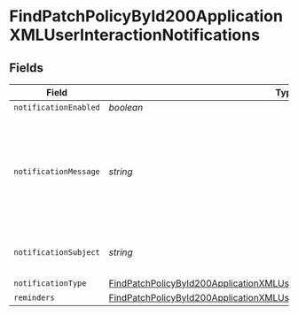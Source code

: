 # FindPatchPolicyById200ApplicationXMLUserInteractionNotifications


## Fields

| Field                                                                                                                                                                                           | Type                                                                                                                                                                                            | Required                                                                                                                                                                                        | Description                                                                                                                                                                                     | Example                                                                                                                                                                                         |
| ----------------------------------------------------------------------------------------------------------------------------------------------------------------------------------------------- | ----------------------------------------------------------------------------------------------------------------------------------------------------------------------------------------------- | ----------------------------------------------------------------------------------------------------------------------------------------------------------------------------------------------- | ----------------------------------------------------------------------------------------------------------------------------------------------------------------------------------------------- | ----------------------------------------------------------------------------------------------------------------------------------------------------------------------------------------------- |
| `notificationEnabled`                                                                                                                                                                           | *boolean*                                                                                                                                                                                       | :heavy_minus_sign:                                                                                                                                                                              | N/A                                                                                                                                                                                             | true                                                                                                                                                                                            |
| `notificationMessage`                                                                                                                                                                           | *string*                                                                                                                                                                                        | :heavy_minus_sign:                                                                                                                                                                              | N/A                                                                                                                                                                                             | An update for Google Chrome is available within Self Service                                                                                                                                    |
| `notificationSubject`                                                                                                                                                                           | *string*                                                                                                                                                                                        | :heavy_minus_sign:                                                                                                                                                                              | N/A                                                                                                                                                                                             | Google Chrome Update Available                                                                                                                                                                  |
| `notificationType`                                                                                                                                                                              | [FindPatchPolicyById200ApplicationXMLUserInteractionNotificationsNotificationType](../../models/operations/findpatchpolicybyid200applicationxmluserinteractionnotificationsnotificationtype.md) | :heavy_minus_sign:                                                                                                                                                                              | N/A                                                                                                                                                                                             |                                                                                                                                                                                                 |
| `reminders`                                                                                                                                                                                     | [FindPatchPolicyById200ApplicationXMLUserInteractionNotificationsReminders](../../models/operations/findpatchpolicybyid200applicationxmluserinteractionnotificationsreminders.md)               | :heavy_minus_sign:                                                                                                                                                                              | N/A                                                                                                                                                                                             |                                                                                                                                                                                                 |